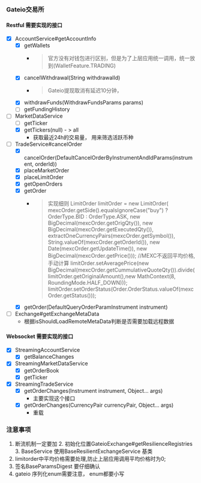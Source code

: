 ### Gateio交易所

#### Restful 需要实现的接口

- [x] AccountService#getAccountInfo
    - [x] getWallets
        - > 官方没有对钱包进行区别，但是为了上层应用统一调用，统一放到(WalletFeature.TRADING)
    - [x] cancelWithdrawal(String withdrawalId)
        - > Gateio提现取消有延迟10分钟，
    - [x] withdrawFunds(WithdrawFundsParams params)
    - [ ] getFundingHistory
- [ ] MarketDataService
    - [ ] getTicker
    - [x] getTickers(null) - > all
      - 获取最近24h的交易量， 用来筛选活跃币种
- [ ] TradeService#cancelOrder
    - [x] cancelOrder(DefaultCancelOrderByInstrumentAndIdParams(instrument, orderId))
    - [x] placeMarketOrder
    - [x] placeLimitOrder
    - [x] getOpenOrders
    - [x] getOrder
        - > 实现细则
          > LimitOrder limitOrder = new LimitOrder(
          > mexcOrder.getSide().equalsIgnoreCase("buy") ? OrderType.BID : OrderType.ASK,
          > new BigDecimal(mexcOrder.getOrigQty()),
          > new BigDecimal(mexcOrder.getExecutedQty()),
          > extractOneCurrencyPairs(mexcOrder.getSymbol()),
          > String.valueOf(mexcOrder.getOrderId()),
          > new Date(mexcOrder.getUpdateTime()),
          > new BigDecimal(mexcOrder.getPrice()));
          > //MEXC不返回平均价格, 手动计算
          > limitOrder.setAveragePrice(new BigDecimal(mexcOrder.getCummulativeQuoteQty()).divide(
          limitOrder.getOriginalAmount(),new MathContext(8, RoundingMode.HALF_DOWN)));
          > limitOrder.setOrderStatus(Order.OrderStatus.valueOf(mexcOrder.getStatus()));
    - [x] getOrder(DefaultQueryOrderParamInstrument instrument)
- [ ] Exchange#getExchangeMetaData
    - 根据isShouldLoadRemoteMetaData判断是否需要加载远程数据

#### Websocket 需要实现的接口

- [x] StreamingAccountService
    - [x] getBalanceChanges
- [x] StreamingMarketDataService
  - [x] getOrderBook
  - [x] getTicker
- [x] StreamingTradeService
  - [x] getOrderChanges(Instrument instrument, Object... args)
    - 主要实现这个接口
  - [x] getOrderChanges(CurrencyPair currencyPair, Object... args)
    - 重载

### 注意事项

1. 断流机制一定要加
    2. 初始化位置GateioExchange#getResilienceRegistries
    3. BaseService 使用BaseResilientExchangeService 基类
2. limitorder中平均价格需要处理,防止上层应用调用平均价格时为0;
3. 签名BaseParamsDigest 要仔细确认
4. gateio 序列化enum需要注意， enum都要小写